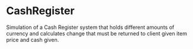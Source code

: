 # CashRegister

Simulation of a Cash Register system that holds different amounts of currency and calculates change that must be returned to client given item price and cash given.
